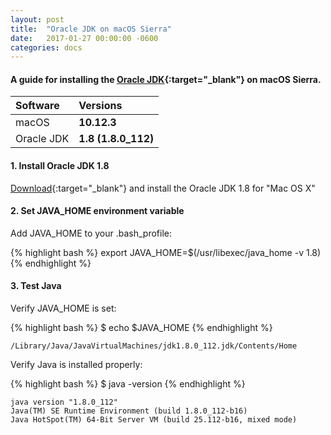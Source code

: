 ```yaml
---
layout: post
title:  "Oracle JDK on macOS Sierra"
date:   2017-01-27 00:00:00 -0600
categories: docs
---
```

#### A guide for installing the [Oracle JDK](http://www.oracle.com/technetwork/java/javase/downloads/index-jsp-138363.html){:target="_blank"} on macOS Sierra.  

| Software         | Versions                       |
| :--------------- | :----------------------------- |
| macOS            | **10.12.3**                    |
| Oracle JDK       | **1.8 (1.8.0_112)**            |


#### 1. Install Oracle JDK 1.8

  [Download](http://www.oracle.com/technetwork/java/javase/downloads/jdk8-downloads-2133151.html){:target="_blank"} and install the Oracle JDK 1.8 for "Mac OS X"

#### 2. Set JAVA_HOME environment variable

Add JAVA_HOME to your .bash_profile:

{% highlight bash %}
export JAVA_HOME=$(/usr/libexec/java_home -v 1.8)
{% endhighlight %}

#### 3. Test Java

  Verify JAVA_HOME is set:

{% highlight bash %}
$ echo $JAVA_HOME
{% endhighlight %}
```
/Library/Java/JavaVirtualMachines/jdk1.8.0_112.jdk/Contents/Home
```

  Verify Java is installed properly:

{% highlight bash %}
$ java -version
{% endhighlight %}
```
java version "1.8.0_112"
Java(TM) SE Runtime Environment (build 1.8.0_112-b16)
Java HotSpot(TM) 64-Bit Server VM (build 25.112-b16, mixed mode)
```
